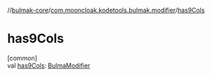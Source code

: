 //[bulmak-core](../../index.md)/[com.mooncloak.kodetools.bulmak.modifier](index.md)/[has9Cols](has9-cols.md)

# has9Cols

[common]\
val [has9Cols](has9-cols.md): [BulmaModifier](-bulma-modifier/index.md)
